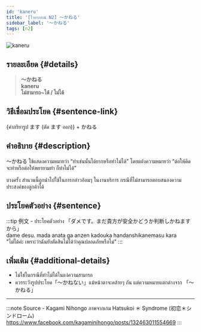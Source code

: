```yaml
---
id: 'kaneru'
title: '[ไวยากรณ์ N2] 〜かねる'
sidebar_label: '〜かねる'
tags: [n2]
---
```


![kaneru](https://res.cloudinary.com/kagamiweb/image/upload/v1631627506/nihongo/grammar/n2/kaneru.png)

## รายละเอียด {#details}

> **〜かねる**  
> **kaneru**  
> **ไม่สามารถ~ได้ / ไม่ได้**

## วิธีเชื่อมประโยค {#sentence-link}

{คำกริยารูป ます (ตัด ます ออก)} + かねる

## คำอธิบาย {#description}

〜かねる ใช้แสดงความหมายว่า “ทำเช่นนั้นได้ยากหรือทำไม่ได้” โดยแฝงความหมายว่า “ต่อให้คิดจะทำหรือต่อให้พยายามทำ ก็ทำไม่ได้”

บางครั้ง สำนวนนี้ถูกนำไปใช้ในการกล่าวอ้อมๆ ในงานบริการ กรณีที่ไม่สามารถตอบสนองความประสงค์ของลูกค้าได้

## ประโยคตัวอย่าง {#sentence}

:::tip 例文 - ประโยคตัวอย่าง
「ダメです。まだ貴方が安全かどうか判断しかねますから」  
dame desu. mada anata ga anzen kadouka handanshikanemasu kara  
"ไม่ได้ค่ะ เพราะว่าฉันยังตัดสินไม่ได้ว่าคุณปลอดภัยหรือไม่"
:::

## เพิ่มเติม {#additional-details}

- ไม่ใช่ในกรณีที่ทำไม่ได้ในแง่ความสามารถ
- ควรระวังรูปประโยค「〜かねない」แม้หน้าตาจะคล้ายๆ กัน แต่ความหมายแตกต่างจาก 「〜かねる」

---
:::note Source - Kagami Nihongo
ภาพจากเกม Hatsukoi ＊ Syndrome (初恋＊シンドローム)  
https://www.facebook.com/kagaminihongo/posts/132463011554669
:::